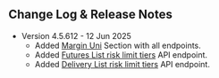 ## Change Log & Release Notes

* Version 4.5.612 - 12 Jun 2025
  * Added [Margin Uni](https://www.gate.com/docs/developers/apiv4/en/#marginuni) Section with all endpoints.
  * Added [Futures List risk limit tiers](https://www.gate.com/docs/developers/apiv4/en/#list-risk-limit-tiers) API endpoint.
  * Added [Delivery List risk limit tiers](https://www.gate.com/docs/developers/apiv4/en/#list-risk-limit-tiers-2) API endpoint.
